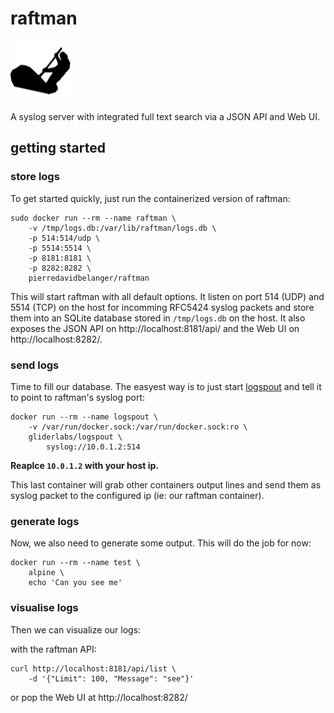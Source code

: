 # raftman

![raftman](frontend/static/ui/logo-96.png)

A syslog server with integrated full text search via a JSON API and Web UI.

## getting started

### store logs

To get started quickly, just run the containerized version of raftman:

```
sudo docker run --rm --name raftman \
    -v /tmp/logs.db:/var/lib/raftman/logs.db \
    -p 514:514/udp \
    -p 5514:5514 \
    -p 8181:8181 \
    -p 8282:8282 \
    pierredavidbelanger/raftman
```

This will start raftman with all default options. It listen on port 514 (UDP) and 5514 (TCP) on the host for incomming RFC5424 syslog packets and store them into an SQLite database stored in `/tmp/logs.db` on the host. It also exposes the JSON API on http://localhost:8181/api/ and the Web UI on http://localhost:8282/.

### send logs

Time to fill our database. The easyest way is to just start [logspout](https://github.com/gliderlabs/logspout) and tell it to point to raftman's syslog port:

```
docker run --rm --name logspout \
    -v /var/run/docker.sock:/var/run/docker.sock:ro \
    gliderlabs/logspout \
        syslog://10.0.1.2:514
```

**Reaplce `10.0.1.2` with your host ip.**

This last container will grab other containers output lines and send them as syslog packet to the configured ip (ie: our raftman container).

### generate logs

Now, we also need to generate some output. This will do the job for now:

```
docker run --rm --name test \
    alpine \
    echo 'Can you see me'
```

### visualise logs

Then we can visualize our logs:

with the raftman API:

```
curl http://localhost:8181/api/list \
    -d '{"Limit": 100, "Message": "see"}'
```

or pop the Web UI at http://localhost:8282/